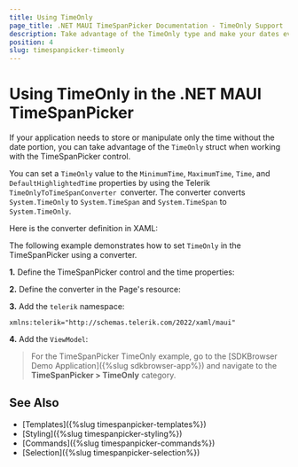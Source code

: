 ```yaml
---
title: Using TimeOnly
page_title: .NET MAUI TimeSpanPicker Documentation - TimeOnly Support
description: Take advantage of the TimeOnly type and make your dates even better when working with the Telerik UI for .NET MAUI TimeSpanPicker.
position: 4
slug: timespanpicker-timeonly
---
```


# Using TimeOnly in the .NET MAUI TimeSpanPicker

If your application needs to store or manipulate only the time without the date portion, you can take advantage of the `TimeOnly` struct when working with the TimeSpanPicker control.

You can set a `TimeOnly` value to the `MinimumTime`, `MaximumTime`, `Time`, and `DefaultHighlightedTime` properties by using the Telerik `TimeOnlyToTimeSpanConverter `converter. The converter converts `System.TimeOnly` to `System.TimeSpan` and `System.TimeSpan` to `System.TimeOnly`.

Here is the converter definition in XAML:

<snippet id='timepicker-timeonly-to-timespanconverter' />

The following example demonstrates how to set `TimeOnly` in the TimeSpanPicker using a converter.

**1.** Define the TimeSpanPicker control and the time properties:

<snippet id='timespanpicker-timeonly-support' />

**2.** Define the converter in the Page's resource:

<snippet id='timepicker-timeonly-to-timespanconverter' />

**3.** Add the `telerik` namespace:

```XAML
xmlns:telerik="http://schemas.telerik.com/2022/xaml/maui"
```

**4.** Add the `ViewModel`:

<snippet id='timepicker-timeonly-viewmodel' />

> For the TimeSpanPicker TimeOnly example, go to the [SDKBrowser Demo Application]({%slug sdkbrowser-app%}) and navigate to the **TimeSpanPicker > TimeOnly** category.

## See Also

- [Templates]({%slug timespanpicker-templates%})
- [Styling]({%slug timespanpicker-styling%})
- [Commands]({%slug timespanpicker-commands%})
- [Selection]({%slug timespanpicker-selection%})

